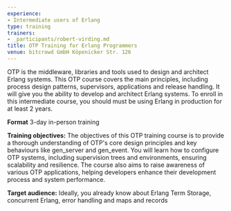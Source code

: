 ```yaml
---
experience:
- Intermediate users of Erlang
type: training
trainers:
- _participants/robert-virding.md
title: OTP Training for Erlang Programmers
venue: bitcrowd GmbH Köpenicker Str. 126
---
```

OTP is the middleware, libraries and tools used to design and architect Erlang systems. This OTP course covers the main principles, including process design patterns, supervisors, applications and release handling. It will give you the ability to develop and architect Erlang systems. To enroll in this intermediate course, you should must be using Erlang in production for at least 2 years.

**Format**
3-day in-person training

**Training objectives:**
The objectives of this OTP training course is to provide a thorough understanding of OTP's core design principles and key behaviours like gen_server and gen_event. 
You will learn how to configure OTP systems, including supervision trees and environments, ensuring scalability and resilience. 
The course also aims to raise awareness of various OTP applications, helping developers enhance their development process and system performance.

**Target audience:**
Ideally, you already know about Erlang Term Storage, concurrent Erlang, error handling and maps and records

